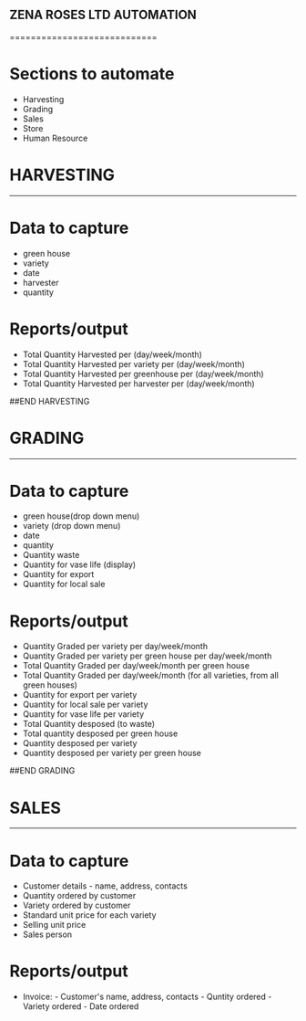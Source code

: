 ## ZENA ROSES LTD AUTOMATION
============================
# Sections to automate
- Harvesting
- Grading
- Sales
- Store
- Human Resource

# HARVESTING
-----------------
# Data to capture
- green house
- variety
- date
- harvester
- quantity

# Reports/output
- Total Quantity Harvested per (day/week/month)
- Total Quantity Harvested per variety per (day/week/month)
- Total Quantity Harvested per greenhouse per (day/week/month)
- Total Quantity Harvested per harvester per (day/week/month)

##END HARVESTING


# GRADING
--------------
# Data to capture
- green house(drop down menu)
- variety (drop down menu)
- date
- quantity
- Quantity waste
- Quantity for vase life (display)
- Quantity for export
- Quantity for local sale

# Reports/output
- Quantity Graded per variety per day/week/month
- Quantity Graded per variety per green house per day/week/month
- Total Quantity Graded per day/week/month per green house
- Total Quantity Graded per day/week/month (for all varieties, from all green houses)
- Quantity for export per variety
- Quantity for local sale per variety
- Quantity for vase life per variety
- Total Quantity desposed (to waste)
- Total quantity desposed per green house
- Quantity desposed per variety
- Quantity desposed per variety per green house

##END GRADING


# SALES 
---------------
# Data to capture
- Customer details - name, address, contacts
- Quantity ordered by customer 
- Variety ordered by customer
- Standard unit price for each variety
- Selling unit price
- Sales person

# Reports/output
- Invoice: 	- Customer's name, address, contacts
			- Quntity ordered
			- Variety ordered
			- Date ordered
